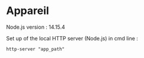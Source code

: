 # Appareil

Node.js version : 14.15.4

Set up of the local HTTP server (Node.js) in cmd line :

```
http-server "app_path"
```
